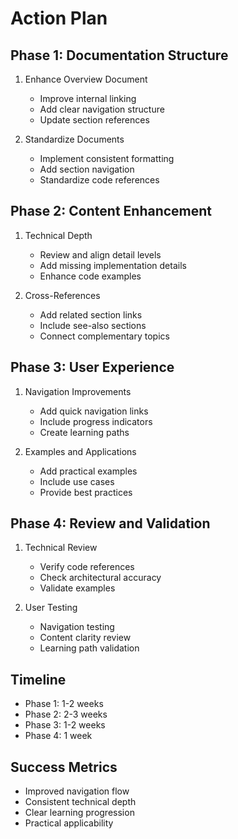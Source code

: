 # Action Plan

## Phase 1: Documentation Structure
1. Enhance Overview Document
   - Improve internal linking
   - Add clear navigation structure
   - Update section references

2. Standardize Documents
   - Implement consistent formatting
   - Add section navigation
   - Standardize code references

## Phase 2: Content Enhancement
1. Technical Depth
   - Review and align detail levels
   - Add missing implementation details
   - Enhance code examples

2. Cross-References
   - Add related section links
   - Include see-also sections
   - Connect complementary topics

## Phase 3: User Experience
1. Navigation Improvements
   - Add quick navigation links
   - Include progress indicators
   - Create learning paths

2. Examples and Applications
   - Add practical examples
   - Include use cases
   - Provide best practices

## Phase 4: Review and Validation
1. Technical Review
   - Verify code references
   - Check architectural accuracy
   - Validate examples

2. User Testing
   - Navigation testing
   - Content clarity review
   - Learning path validation

## Timeline
- Phase 1: 1-2 weeks
- Phase 2: 2-3 weeks
- Phase 3: 1-2 weeks
- Phase 4: 1 week

## Success Metrics
- Improved navigation flow
- Consistent technical depth
- Clear learning progression
- Practical applicability